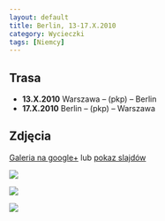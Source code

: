 ```yaml
---
layout: default
title: Berlin, 13-17.X.2010
category: Wycieczki
tags: [Niemcy]
---
```


Trasa
-----

* **13.X.2010** Warszawa – (pkp) – Berlin
* **17.X.2010** Berlin – (pkp) – Warszawa

Zdjęcia
-------

[Galeria na google+](https://plus.google.com/photos/+TomekKobyli%C5%84ski/albums/5529074481360872113?banner=pwa&sort=1) lub
[pokaz slajdów](https://plus.google.com/photos/+TomekKobyli%C5%84ski/albums/5529074481360872113/5529074525161010786?banner=pwa&sort=1&pid=5529074525161010786&oid=%2BTomekKobyli%C5%84ski)

![](https://cloud.githubusercontent.com/assets/1532732/3071493/782503de-e2b8-11e3-80af-cbf3b4633adc.JPG)

![](https://cloud.githubusercontent.com/assets/1532732/3071494/79d7e642-e2b8-11e3-97a9-d064cbf10b53.JPG)

![](https://cloud.githubusercontent.com/assets/1532732/3071495/7b05276e-e2b8-11e3-85e7-e8e94d4cf083.JPG)
